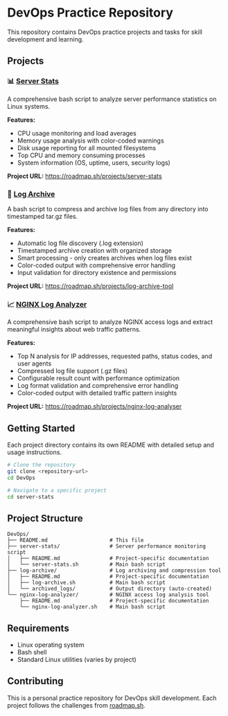 # DevOps Practice Repository

This repository contains DevOps practice projects and tasks for skill development and learning.

## Projects

### 📊 [Server Stats](./server-stats/)

A comprehensive bash script to analyze server performance statistics on Linux systems.

**Features:**

- CPU usage monitoring and load averages
- Memory usage analysis with color-coded warnings
- Disk usage reporting for all mounted filesystems
- Top CPU and memory consuming processes
- System information (OS, uptime, users, security logs)

**Project URL:** https://roadmap.sh/projects/server-stats

### 📁 [Log Archive](./log-archive/)

A bash script to compress and archive log files from any directory into timestamped tar.gz files.

**Features:**

- Automatic log file discovery (.log extension)
- Timestamped archive creation with organized storage
- Smart processing - only creates archives when log files exist
- Color-coded output with comprehensive error handling
- Input validation for directory existence and permissions

**Project URL:** https://roadmap.sh/projects/log-archive-tool

### 📈 [NGINX Log Analyzer](./nginx-log-analyzer/)

A comprehensive bash script to analyze NGINX access logs and extract meaningful insights about web traffic patterns.

**Features:**

- Top N analysis for IP addresses, requested paths, status codes, and user agents
- Compressed log file support (.gz files)
- Configurable result count with performance optimization
- Log format validation and comprehensive error handling
- Color-coded output with detailed traffic pattern insights

**Project URL:** https://roadmap.sh/projects/nginx-log-analyser

## Getting Started

Each project directory contains its own README with detailed setup and usage instructions.

```bash
# Clone the repository
git clone <repository-url>
cd DevOps

# Navigate to a specific project
cd server-stats
```

## Project Structure

```
DevOps/
├── README.md                    # This file
├── server-stats/                # Server performance monitoring script
│   ├── README.md                # Project-specific documentation
│   └── server-stats.sh          # Main bash script
├── log-archive/                 # Log archiving and compression tool
│   ├── README.md                # Project-specific documentation
│   ├── log-archive.sh           # Main bash script
│   └── archived_logs/           # Output directory (auto-created)
└── nginx-log-analyzer/          # NGINX access log analysis tool
    ├── README.md                # Project-specific documentation
    └── nginx-log-analyzer.sh    # Main bash script
```

## Requirements

- Linux operating system
- Bash shell
- Standard Linux utilities (varies by project)

## Contributing

This is a personal practice repository for DevOps skill development. Each project follows the challenges from [roadmap.sh](https://roadmap.sh/).
